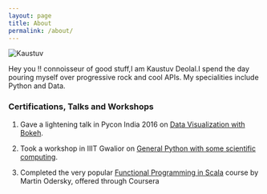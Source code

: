 ```yaml
---
layout: page
title: About
permalink: /about/
---
```


![Kaustuv](http://i.imgur.com/9NeHkXG.jpg)

Hey you !! connoisseur of good stuff,I am Kaustuv Deolal.I spend the day pouring myself over progressive rock and cool APIs. 
My specialities include Python and Data. 

### Certifications, Talks and Workshops

1. Gave a lightening talk in Pycon India 2016 on [Data Visualization with Bokeh](https://www.slideshare.net/KaustuvDeolal/py-con-india-2016).

2. Took a workshop in IIIT Gwalior on [General Python with some scientific computing](https://github.com/Vutsuak16/IIIT-Gwalior-Workshop).

3. Completed the very popular [Functional Programming in Scala](https://www.coursera.org/account/accomplishments/certificate/9LJNRYNVAEB2?lipi=urn%3Ali%3Apage%3Ad_flagship3_profile_view_base%3BKjv2al7xTOiTT4HeEmiaHg%3D%3D) course by Martin Odersky, offered through Coursera




